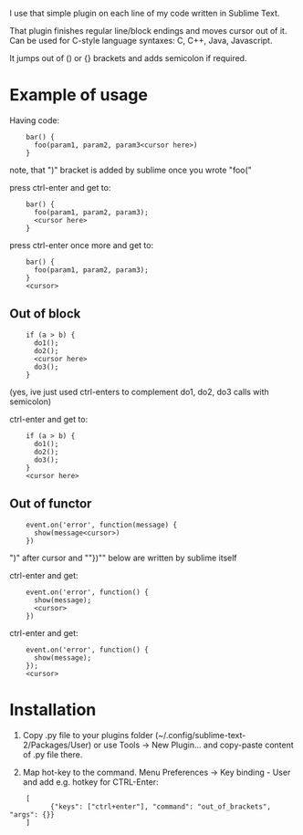 I use that simple plugin on each line of my code written in Sublime Text.

That plugin finishes regular line/block endings and moves cursor out of it. 
Can be used for C-style language syntaxes: C, C++, Java, Javascript.

It jumps out of () or {} brackets and adds semicolon if required.

Example of usage
================

Having code:
```
    bar() {
      foo(param1, param2, param3<cursor here>)
    }
```

note, that ")" bracket is added by sublime once you wrote "foo("

press ctrl-enter and get to:
```
    bar() {
      foo(param1, param2, param3);
      <cursor here>
    }
```

press ctrl-enter once more and get to:
```
    bar() {
      foo(param1, param2, param3);
    }
    <cursor>
```

Out of block
------------
```
    if (a > b) {
      do1();
      do2();
      <cursor here>
      do3();
    }
```

(yes, ive just used ctrl-enters to complement do1, do2, do3 calls with semicolon)

ctrl-enter and get to:
```
    if (a > b) {
      do1();
      do2();
      do3();
    }
    <cursor here>
```

Out of functor
--------------
```
    event.on('error', function(message) {
      show(message<cursor>)
    })
```
")" after cursor and ""})"" below are written by sublime itself

ctrl-enter and get:
```
    event.on('error', function() {
      show(message);
      <cursor>
    })
```
ctrl-enter and get:
```
    event.on('error', function() {
      show(message);
    });
    <cursor>
```

Installation
============

1. Copy .py file to your plugins folder (~/.config/sublime-text-2/Packages/User) or use Tools -> New Plugin...
and copy-paste content of .py file there.

2. Map hot-key to the command. Menu Preferences -> Key binding - User and add e.g. hotkey for CTRL-Enter:
```
    [
	      {"keys": ["ctrl+enter"], "command": "out_of_brackets", "args": {}}
    ]
```

